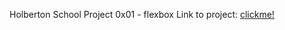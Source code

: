 Holberton School Project 0x01 - flexbox
Link to project: [clickme!](https://intranet.hbtn.io/projects/1682)
